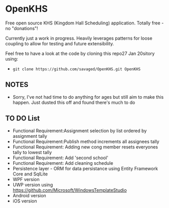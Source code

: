 # OpenKHS #
Free open source KHS (Kingdom Hall Scheduling) application. Totally free - no "donations"!

Currently just a work in progress. Heavily leverages patterns for loose coupling to allow for testing and future extensibility.

Feel free to have a look at the code by cloning this repo27 Jan 20sitory using:

* `git clone https://github.com/savaged/OpenKHS.git OpenKHS`

## NOTES ##
* Sorry, I've not had time to do anything for ages but still aim to make this happen. Just dusted this off and found there's much to do

## TO DO List ##
* Functional Requirement:Assignment selection by list ordered by assignment tally
* Functional Requirement:Publish method increments all assignees tally
* Functional Requirement: Adding new cong member resets everyones tally to lowest tally
* Functional Requirement: Add 'second school' 
* Functional Requirement: Add cleaning schedule
* Persistence layer - ORM for data persistance using Entity Framework Core and SqlLite 
* WPF version
* UWP version using https://github.com/Microsoft/WindowsTemplateStudio
* Android version
* iOS version
